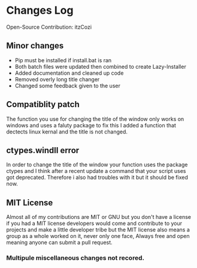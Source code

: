 # Changes Log
Open-Source Contribution: itzCozi

## Minor changes
- Pip must be installed if install.bat is ran
- Both batch files were updated then combined to create Lazy-Installer
- Added documentation and cleaned up code
- Removed overly long title changer
- Changed some feedback given to the user

## Compatiblity patch
The function you use for changing the title of the window only works on windows and uses a faluty package to fix this I added a function that dectects linux kernal and the title is not changed.

## ctypes.windll error
In order to change the title of the window your function uses the package ctypes and I think after a recent update a command that your script uses got deprecated. Therefore i also had troubles with it but it should be fixed now.

## MIT License
Almost all of my contributions are MIT or GNU but you don't have a license if you had a MIT license developers would come and contribute to your projects and make a little developer tribe but the MIT license also means a group as a whole worked on it, never only one face, Always free and open meaning anyone can submit a pull request.

### Multipule miscellaneous changes not recored.